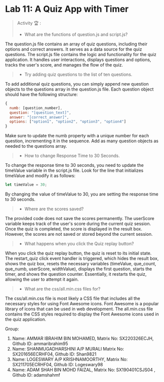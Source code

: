 # Lab 11: A Quiz App with Timer

> Activity 🏆 :
> - What are the functions of question.js and script.js?

The question.js file contains an array of quiz questions, including their options and correct answers. It serves as a data source for the quiz questions.
The script.js file contains the logic and functionality for the quiz application. It handles user interactions, displays questions and options, tracks the user's score, and manages the flow of the quiz.


> - Try adding quiz questions to the list of ten questions.

To add additional quiz questions, you can simply append new question objects to the questions array in the question.js file. Each question object should have the following structure:
```js
{
  numb: [question_number],
  question: "[question_text]",
  answer: "[correct_answer]",
  options: ["option1", "option2", "option3", "option4"]
}
```
Make sure to update the numb property with a unique number for each question, incrementing it in the sequence. Add as many question objects as needed to the questions array.


> - How to change Response Time to 30 Seconds.

To change the response time to 30 seconds, you need to update the timeValue variable in the script.js file. Look for the line that initializes timeValue and modify it as follows:
```js
let timeValue = 30;
```
By changing the value of timeValue to 30, you are setting the response time to 30 seconds.


> - Where are the scores saved?

The provided code does not save the scores permanently. The userScore variable keeps track of the user's score during the current quiz session. Once the quiz is completed, the score is displayed in the result box. However, the scores are not saved or stored beyond the current session.


> - What happens when you click the Quiz replay button?

When you click the quiz replay button, the quiz is reset to its initial state. The restart_quiz click event handler is triggered, which hides the result box, shows the quiz box, resets the necessary variables (timeValue, que_count, que_numb, userScore, widthValue), displays the first question, starts the timer, and shows the question counter. Essentially, it restarts the quiz, allowing the user to attempt it again.


> - What are the css/all.min.css files for?

The css/all.min.css file is most likely a CSS file that includes all the necessary styles for using Font Awesome icons. Font Awesome is a popular library of icons that can be used in web development. The all.min.css file contains the CSS styles required to display the Font Awesome icons used in the quiz application.


Group:
1. Name: AMMAR IBRAHIM BIN MOHAMED, Matrix No: SX220326ECJH, Github ID: ammaribrahim95
2. Name: SHANMUGADHARSHINI A/P MURALI Matrix No: SX201656ECRHF04, Github ID: Shan9821
3. Name: LOGESWARY A/P KRISHNAMOORTHY, Matrix No: SX211705ECRHF04, Github ID: Logeswary98
4. Name: ADAM SHAH BIN MOHD FAIZAL, Matrix No: SX190401CSJS04 , Github ID: adamshahmf